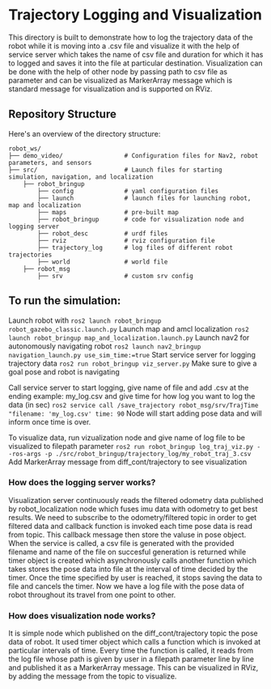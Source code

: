 # Trajectory Logging and Visualization 
This directory is built to demonstrate how to log the trajectory data of the robot while it is moving into a .csv file and visualize it with the help of service server which takes the name of csv file and duration for which it has to logged and saves it into the file at particular destination.
Visualization can be done with the help of other node by passing path to csv file as parameter and can be visualized as MarkerArray message which is standard message for visualization and is supported on RViz.

## Repository Structure
Here's an overview of the directory structure:
```
robot_ws/
├── demo_video/                 # Configuration files for Nav2, robot parameters, and sensors
├── src/                        # Launch files for starting simulation, navigation, and localization
    ├── robot_bringup
        ├── config              # yaml configuration files 
        ├── launch              # launch files for launching robot, map and localization
        ├── maps                # pre-built map
        ├── robot_bringup       # code for visualization node and logging server
        ├── robot_desc          # urdf files
        ├── rviz                # rviz configuration file
        ├── trajectory_log      # log files of different robot trajectories
        ├── world               # world file
    ├── robot_msg
        ├── srv                 # custom srv config

```

## To run the simulation:
Launch robot with 
```ros2 launch robot_bringup robot_gazebo_classic.launch.py```
Launch map and amcl localization
```ros2 launch robot_bringup map_and_localization.launch.py```
Launch nav2 for autonomously navigating robot
```ros2 launch nav2_bringup navigation_launch.py use_sim_time:=true```
Start service server for logging trajectory data
```ros2 run robot_bringup viz_server.py```
Make sure to give a goal pose and robot is navigating

Call service server to start logging, give name of file and add .csv at the ending example: my_log.csv and give time for how log you want to log the data (in sec)
```ros2 service call /save_trajectory robot_msg/srv/TrajTime "filename: 'my_log.csv' time: 90```
Node will start adding pose data and will inform once time is over.

To visualize data, run vizualization node and give name of log file to be visualized to filepath parameter
```ros2 run robot_bringup log_traj_viz.py --ros-args -p ./src/robot_bringup/trajectory_log/my_robot_traj_3.csv ```
Add MarkerArray message from diff_cont/trajectory to see visualization

### How does the logging server works?
Visualization server continuously reads the filtered odometry data published by robot_localization node which fuses imu data with odometry to get best results. We need to subscribe to the odometry/filtered topic in order to get filtered data and callback function is invoked each time pose data is read from topic. This callback message then store the valuse in pose object. 
When the service is called, a csv file is generated with the provided filename and name of the file on succesful generation is returned while timer object is created which asynchronously calls another function which takes stores the pose data into file at the interval of time decided by the timer. Once the time specified by user is reached, it stops saving the data to file and cancels the timer. Now we have a log file with the pose data of robot throughout its travel from one point to other.

### How does visualization node works?
It is simple node which published on the diff_cont/trajectory topic the pose data of robot. It used timer object which calls a function which is invoked at particular intervals of time. Every time the function is called, it reads from the log file whose path is given by user in a filepath parameter line by line and published it as a MarkerArray message. This can be visualized in RViz, by adding the message from the topic to visualize. 
